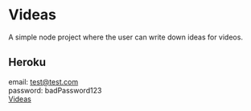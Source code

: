 # Videas
A simple node project where the user can write down ideas for videos. 

## Heroku
email: test@test.com  
password: badPassword123  
[Videas](https://intense-lake-22534.herokuapp.com/ "Videas Heroku")
